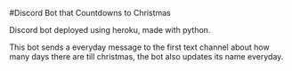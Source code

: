 #Discord Bot that Countdowns to Christmas

Discord bot deployed using heroku, made with python.

This bot sends a everyday message to the first text channel about how many days there are till christmas,
the bot also updates its name everyday.